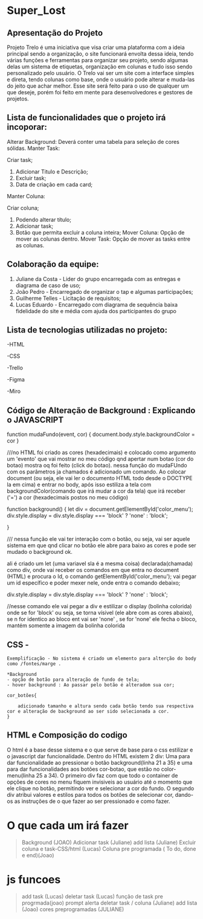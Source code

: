 # Super_Lost

## Apresentação do Projeto

Projeto Trelo é uma iniciativa que visa criar uma plataforma com a ideia principal sendo a organização, o site funcionará envolta dessa ideia, tendo várias funções e ferramentas para organizar seu projeto, sendo algumas delas um sistema de etiquetas, organização em colunas e tudo isso sendo personalizado pelo usuário. O Trelo vai ser um site com a interface simples e direta, tendo colunas como base, onde o usuário pode alterar e muda-las do jeito que achar melhor. Esse site será feito para o uso de qualquer um que deseje, porém foi feito em mente para desenvolvedores e gestores de projetos.

## Lista de funcionalidades que o projeto irá incoporar:
Alterar Background: Deverá conter uma tabela para seleção de cores sólidas. Manter Task:

Criar task;
1. Adicionar Titulo e Descrição;
2. Excluir task;
3. Data de criação em cada card;

Manter Coluna:

Criar coluna;
1. Podendo alterar título;
2. Adicionar task;
3. Botão que permita excluir a coluna inteira; Mover Coluna: Opção de mover as colunas dentro. Mover Task: Opção de mover as tasks entre as colunas.

## Colaboração da equipe:

1. Juliane da Costa - Lider do grupo encarregada com as entregas e diagrama de caso de uso;
2. João Pedro - Encarregado de organizar o tap e algumas participações;
3. Guilherme Telles - Licitação de requisitos;
4. Lucas Eduardo - Encarregado com diagrama de sequência baixa fidelidade do site e média com ajuda dos participantes do grupo

## Lista de tecnologias utilizadas no projeto:
-HTML 

-CSS 

-Trello 

-Figma 

-Miro

## Código de Alteração de Background : Explicando o JAVASCRIPT

function mudaFundo(event, cor) {
    document.body.style.backgroundColor = cor
}

///no HTML foi criado as cores (hexadecimais) e colocado como argumento um 'evento' 
que vai mostrar no meu código qnd apertar num botao (cor do botao) mostra oq foi feito (click do botao).
nessa função do mudaFUndo com os parâmetros ja chamados é adicionado um comando.
Ao colocar document (ou seja, ele vai ler o documento HTML todo desde o DOCTYPE la em cima)
e entrar no body, após isso estiliza a tela com backgroundColor(comando que irá mudar a cor da tela)
que irá receber ('=') a cor (hexadecimais postos no meu código)

function background() {
    let div = document.getElementById('color_menu');
    div.style.display = div.style.display === 'block' ? 'none' : 'block';
    
}

/// nessa função ele vai ter interação com o botão, ou seja, vai ser aquele sistema em que qnd
clicar no botão ele abre para baixo as cores e pode ser mudado o background ok.

ali é criado um let (uma variavel sla é a mesma coisa) declarada(chamada) como div, onde vai receber os comandos
em que entra no document (HTML) e procura o Id, o comando getElementById('color_menu'); vai pegar
um id específico e poder mexer nele, onde entra o comando debaixo;

div.style.display = div.style.display === 'block' ? 'none' : 'block';

//nesse comando ele vai pegar a div e estilizar o display (bolinha colorida) onde se for 'block'
 ou seja, se torna vísivel (ele abre com as cores abaixo), se n for identico ao bloco ent vai ser 'none'
 , se for 'none' ele fecha o bloco, mantém somente a imagem da bolinha colorida  

## CSS - 

    Exemplificação - No sistema é criado um elemento para alterção do body como /fontes/marge . 
    
    *Background 
    - opção de botão para alteração de fundo de tela;
    - hover background : Ao passar pelo botão é alteradom sua cor;

    cor_botões{

        adicionado tamanho e altura sendo cada botão tendo sua respectiva cor e alteração de background ao ser sido selecionada a cor.
    }

## HTML e Composição do codigo

O html é a base desse sistema e o que serve de base para o css estilizar e o javascript dar funcionalidade. Dentro do HTML existem 2 div: Uma para dar funcionalidade ao pressionar o botão background(linha 21 a 35) e uma para dar funcionalidades aos botões cor-botao, que estão no color-menu(linha 25 a 34).
O primeiro div faz com que todo o container de opções de cores no menu fiquem invisiveis ao usuário até o momento que ele clique no botão, permitindo ver e selecionar a cor do fundo.
O segundo div atribui valores e estilos para todos os botões de selecionar cor, dando-os as instruções de o que fazer ao ser pressionado e como fazer.

 # O que cada um irá fazer

> Background (JOAO)
> Adicionar task	(Juliane)
> add lista (Juliane)
> Excluir coluna e task-CSS/html (Lucas)
> Coluna pre programada ( To do, done e end)(Joao) 

# js funcoes

> add task (Lucas)
> deletar task (Lucas)
> função de task pre progrmada(joao)
> prompt alerta deletar task / coluna (Juliane)
> add lista (Joao)
> cores preprogramadas (JULIANE)
